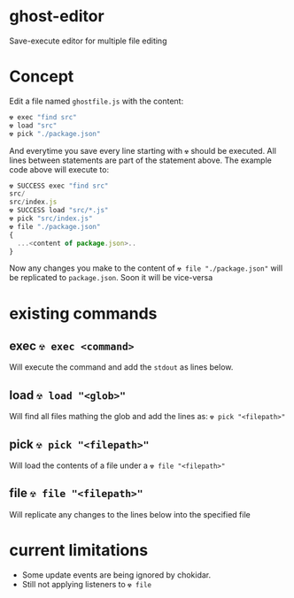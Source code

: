 # ghost-editor

Save-execute editor for multiple file editing

# Concept

Edit a file named `ghostfile.js` with the content:

```javascript
☢ exec "find src"
☢ load "src"
☢ pick "./package.json"
```

And everytime you save every line starting with `☢` should be executed.
All lines between statements are part of the statement above.
The example code above will execute to:

```javascript
☢ SUCCESS exec "find src"
src/
src/index.js
☢ SUCCESS load "src/*.js"
☢ pick "src/index.js"
☢ file "./package.json"
{
  ...<content of package.json>..
}
```

Now any changes you make to the content of `☢ file "./package.json"` will be replicated to `package.json`.
Soon it will be vice-versa

# existing commands

## exec `☢ exec <command>`

Will execute the command and add the `stdout` as lines below.

## load `☢ load "<glob>"`

Will find all files mathing the glob and add the lines as: `☢ pick "<filepath>"`

## pick `☢ pick "<filepath>"`

Will load the contents of a file under a `☢ file "<filepath>"`

## file `☢ file "<filepath>"`

Will replicate any changes to the lines below into the specified file

# current limitations

* Some update events are being ignored by chokidar.
* Still not applying listeners to `☢ file`

